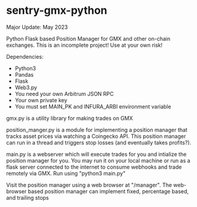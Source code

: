 # sentry-gmx-python
Major Update: May 2023

Python Flask based Position Manager for GMX and other on-chain exchanges. This is an incomplete project! Use at your own risk!

Dependencies:
* Python3
* Pandas
* Flask
* Web3.py
* You need your own Arbitrum JSON RPC
* Your own private key
* You must set MAIN_PK and INFURA_ARBI environment variable


gmx.py is a utility library for making trades on GMX

position_manger.py is a module for implementing a position manager that tracks asset prices  via watching a Coingecko API. This position manager can run in a thread and triggers stop losses (and eventually takes profits?).

main.py is a webserver which will execute trades for you and intialize the position manager for you. You may run it on your local machine or run as a flask server connected to the internet to consume webhooks and trade remotely via GMX. Run using "python3 main.py"

Visit the position manager using a web browser at "/manager". The web-browser based position manager can implement fixed, percentage based, and trailing stops
